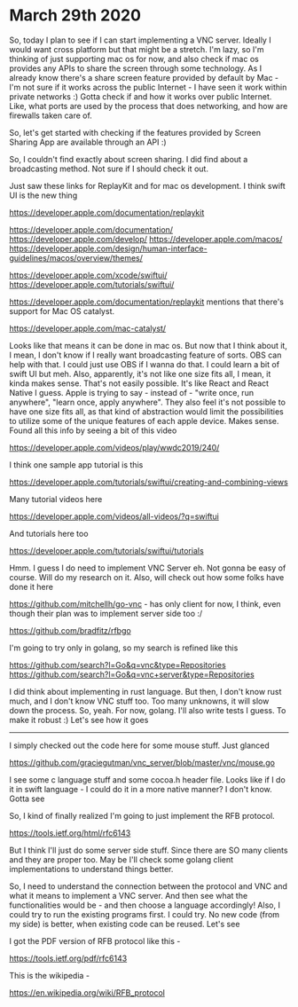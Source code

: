 # March 29th 2020

So, today I plan to see if I can start implementing a VNC server.
Ideally I would want cross platform but that might be a stretch.
I'm lazy, so I'm thinking of just supporting mac os for now, and
also check if mac os provides any APIs to share the screen
through some technology. As I already know there's a share screen
feature provided by default by Mac - I'm not sure if it works
across the public Internet - I have seen it work within private
networks :) Gotta check if and how it works over public Internet.
Like, what ports are used by the process that does networking,
and how are firewalls taken care of.

So, let's get started with checking if the features provided
by Screen Sharing App are available through an API :)

So, I couldn't find exactly about screen sharing. I did find
about a broadcasting method. Not sure if I should check it out.

Just saw these links for ReplayKit and for mac os development. I think
swift UI is the new thing

https://developer.apple.com/documentation/replaykit

https://developer.apple.com/documentation/
https://developer.apple.com/develop/
https://developer.apple.com/macos/
https://developer.apple.com/design/human-interface-guidelines/macos/overview/themes/

https://developer.apple.com/xcode/swiftui/
https://developer.apple.com/tutorials/swiftui/

https://developer.apple.com/documentation/replaykit mentions that
there's support for Mac OS catalyst. 

https://developer.apple.com/mac-catalyst/

Looks like that means it can be done in mac os. But now that I think
about it, I mean, I don't know if I really want broadcasting feature
of sorts. OBS can help with that. I could just use OBS if I wanna do
that. I could learn a bit of swift UI but meh. Also, apparently, it's
not like one size fits all, I mean, it kinda makes sense. That's not
easily possible. It's like React and React Native I guess. Apple is
trying to say - instead of - "write once, run anywhere", "learn once,
apply anywhere". They also feel it's not possible to have one size fits
all, as that kind of abstraction would limit the possibilities to
utilize some of the unique features of each apple device. Makes
sense. Found all this info by seeing a bit of this video

https://developer.apple.com/videos/play/wwdc2019/240/

I think one sample app tutorial is this 

https://developer.apple.com/tutorials/swiftui/creating-and-combining-views

Many tutorial videos here 

https://developer.apple.com/videos/all-videos/?q=swiftui

And tutorials here too

https://developer.apple.com/tutorials/swiftui/tutorials

Hmm. I guess I do need to implement VNC Server eh. Not gonna be easy
of course. Will do my research on it. Also, will check out how some
folks have done it here 

https://github.com/mitchellh/go-vnc - has only client for now, I think,
even though their plan was to implement server side too :/

https://github.com/bradfitz/rfbgo

I'm going to try only in golang, so my search is refined like
this

https://github.com/search?l=Go&q=vnc&type=Repositories
https://github.com/search?l=Go&q=vnc+server&type=Repositories

I did think about implementing in rust language. But then, I don't
know rust much, and I don't know VNC stuff too. Too many unknowns,
it will slow down the process. So, yeah. For now, golang. I'll
also write tests I guess. To make it robust :) Let's see how it
goes

------------

I simply checked out the code here for some mouse stuff. Just glanced

https://github.com/graciegutman/vnc_server/blob/master/vnc/mouse.go

I see some c language stuff and some cocoa.h header file. Looks like
if I do it in swift language - I could do it in a more native manner?
I don't know. Gotta see

So, I kind of finally realized I'm going to just implement the
RFB protocol.

https://tools.ietf.org/html/rfc6143

But I think I'll just do some server side stuff. Since there are SO many
clients and they are proper too. May be I'll check some golang client
implementations to understand things better.

So, I need to understand the connection between the protocol and VNC
and what it means to implement a VNC server. And then see what the
functionalities would be - and then choose a language accordingly!
Also, I could try to run the existing programs first. I could try.
No new code (from my side) is better, when existing code can be
reused. Let's see

I got the PDF version of RFB protocol like this -

https://tools.ietf.org/pdf/rfc6143

This is the wikipedia -

https://en.wikipedia.org/wiki/RFB_protocol

